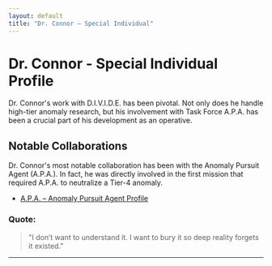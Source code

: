 ```yaml
---
layout: default
title: "Dr. Connor – Special Individual"
---
```


# Dr. Connor - Special Individual Profile

Dr. Connor's work with D.I.V.I.D.E. has been pivotal. Not only does he handle high-tier anomaly research, but his involvement with Task Force A.P.A. has been a crucial part of his development as an operative.

## Notable Collaborations

Dr. Connor's most notable collaboration has been with the Anomaly Pursuit Agent (A.P.A.). In fact, he was directly involved in the first mission that required A.P.A. to neutralize a Tier-4 anomaly.

- [A.P.A. – Anomaly Pursuit Agent Profile](task-forces/apa.md)

### Quote:
> "I don’t want to understand it. I want to bury it so deep reality forgets it existed."

---
